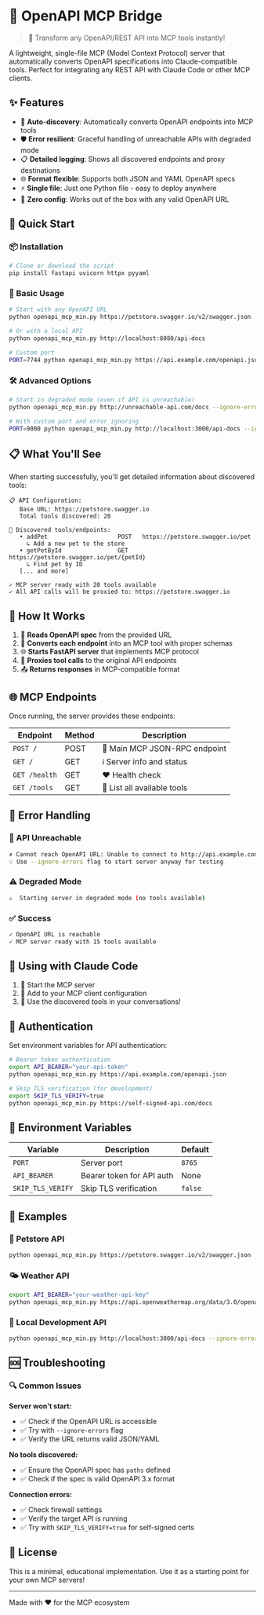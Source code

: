 # 🌟 OpenAPI MCP Bridge

> 🚀 Transform any OpenAPI/REST API into MCP tools instantly!

A lightweight, single-file MCP (Model Context Protocol) server that automatically converts OpenAPI specifications into Claude-compatible tools. Perfect for integrating any REST API with Claude Code or other MCP clients.

## ✨ Features

- 🔄 **Auto-discovery**: Automatically converts OpenAPI endpoints into MCP tools
- 🛡️ **Error resilient**: Graceful handling of unreachable APIs with degraded mode
- 📋 **Detailed logging**: Shows all discovered endpoints and proxy destinations
- 🌐 **Format flexible**: Supports both JSON and YAML OpenAPI specs
- ⚡ **Single file**: Just one Python file - easy to deploy anywhere
- 🔧 **Zero config**: Works out of the box with any valid OpenAPI URL

## 🚀 Quick Start

### 📦 Installation

```bash
# Clone or download the script
pip install fastapi uvicorn httpx pyyaml
```

### 🎯 Basic Usage

```bash
# Start with any OpenAPI URL
python openapi_mcp_min.py https://petstore.swagger.io/v2/swagger.json

# Or with a local API
python openapi_mcp_min.py http://localhost:8080/api-docs

# Custom port
PORT=7744 python openapi_mcp_min.py https://api.example.com/openapi.json
```

### 🛠️ Advanced Options

```bash
# Start in degraded mode (even if API is unreachable)
python openapi_mcp_min.py http://unreachable-api.com/docs --ignore-errors

# With custom port and error ignoring
PORT=9000 python openapi_mcp_min.py http://localhost:3000/api-docs --ignore-errors
```

## 📋 What You'll See

When starting successfully, you'll get detailed information about discovered tools:

```
📋 API Configuration:
   Base URL: https://petstore.swagger.io
   Total tools discovered: 20

🔧 Discovered tools/endpoints:
   • addPet                    POST   https://petstore.swagger.io/pet
     ↳ Add a new pet to the store
   • getPetById                GET    https://petstore.swagger.io/pet/{petId}
     ↳ Find pet by ID
   [... and more]

✓ MCP server ready with 20 tools available
✓ All API calls will be proxied to: https://petstore.swagger.io
```

## 🔧 How It Works

1. 📖 **Reads OpenAPI spec** from the provided URL
2. 🔄 **Converts each endpoint** into an MCP tool with proper schemas
3. 🌐 **Starts FastAPI server** that implements MCP protocol
4. 🎯 **Proxies tool calls** to the original API endpoints
5. 📤 **Returns responses** in MCP-compatible format

## 🌐 MCP Endpoints

Once running, the server provides these endpoints:

| Endpoint | Method | Description |
|----------|--------|-------------|
| `POST /` | POST | 🎯 Main MCP JSON-RPC endpoint |
| `GET /` | GET | ℹ️ Server info and status |
| `GET /health` | GET | ❤️ Health check |
| `GET /tools` | GET | 🔧 List all available tools |

## 🐛 Error Handling

### 🚫 API Unreachable
```bash
✗ Cannot reach OpenAPI URL: Unable to connect to http://api.example.com
💡 Use --ignore-errors flag to start server anyway for testing
```

### ⚠️ Degraded Mode
```bash
⚠️  Starting server in degraded mode (no tools available)
```

### ✅ Success
```bash
✓ OpenAPI URL is reachable
✓ MCP server ready with 15 tools available
```

## 🤖 Using with Claude Code

1. 🚀 Start the MCP server
2. 📝 Add to your MCP client configuration
3. 🎯 Use the discovered tools in your conversations!

## 🔐 Authentication

Set environment variables for API authentication:

```bash
# Bearer token authentication
export API_BEARER="your-api-token"
python openapi_mcp_min.py https://api.example.com/openapi.json

# Skip TLS verification (for development)
export SKIP_TLS_VERIFY=true
python openapi_mcp_min.py https://self-signed-api.com/docs
```

## 📝 Environment Variables

| Variable | Description | Default |
|----------|-------------|---------|
| `PORT` | Server port | `8765` |
| `API_BEARER` | Bearer token for API auth | None |
| `SKIP_TLS_VERIFY` | Skip TLS verification | `false` |

## 🎨 Examples

### 🐾 Petstore API
```bash
python openapi_mcp_min.py https://petstore.swagger.io/v2/swagger.json
```

### 🌤️ Weather API
```bash
export API_BEARER="your-weather-api-key"
python openapi_mcp_min.py https://api.openweathermap.org/data/3.0/openapi.json
```

### 🔧 Local Development API
```bash
python openapi_mcp_min.py http://localhost:3000/api-docs --ignore-errors
```

## 🆘 Troubleshooting

### 🔍 Common Issues

**Server won't start:**
- ✅ Check if the OpenAPI URL is accessible
- ✅ Try with `--ignore-errors` flag
- ✅ Verify the URL returns valid JSON/YAML

**No tools discovered:**
- ✅ Ensure the OpenAPI spec has `paths` defined
- ✅ Check if the spec is valid OpenAPI 3.x format

**Connection errors:**
- ✅ Check firewall settings
- ✅ Verify the target API is running
- ✅ Try with `SKIP_TLS_VERIFY=true` for self-signed certs

## 📜 License

This is a minimal, educational implementation. Use it as a starting point for your own MCP servers!

---

Made with ❤️ for the MCP ecosystem